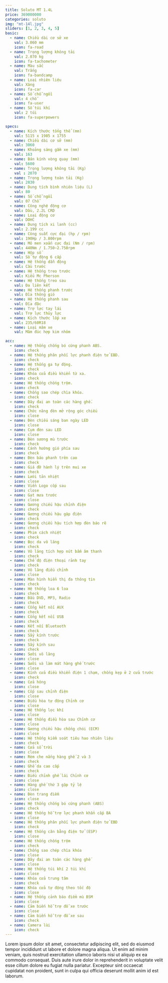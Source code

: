 ```yaml
---
title: Soluto MT 1.4L
price: 369000000
categories: soluto
img: "mt-14l.jpg"
sliders: [1, 2, 3, 4, 5]
basic:
  - name: Chiều dài cơ sở xe
    val: 3.060 mm
    icon: fa-road
  - name: Trọng lượng không tải
    val: 2.070 kg
    icon: fa-tachometer
  - name: Màu sắc
    val: Trắng
    icon: fa-bandcamp
  - name: Loại nhiên liệu
    val: Xăng
    icon: fa-car
  - name: Số chỗ ngồi
    val: 4 chỗ
    icon: fa-user
  - name: Số túi khí
    val: 2 túi
    icon: fa-superpowers

specs:
  - name: Kích thước tổng thể (mm) 
    val: 5115 x 1985 x 1755
  - name: Chiều dài cơ sở (mm) 
    val: 3060
  - name: Khoảng sáng gầm xe (mm) 
    val: 163
  - name: Bán kính vòng quay (mm) 
    val: 5600
  - name: Trọng lượng không tải (Kg) 
    val : 2070
  - name: Trọng lượng toàn tải (Kg) 
    val: 2830
  - name: Dung tích bình nhiên liệu (L) 
    val: 80
  - name: Số chỗ ngồi 
    val: 07 Chỗ
  - name: Công nghệ động cơ 
    val: Dầu, 2.2L CRD
  - name: Loại động cơ 
    val: DOHC
  - name: Dung tích xi lanh (cc) 
    val: 2.199 cc
  - name: Công suất cực đại (hp / rpm) 
    val: 190Hp / 3.800rpm
  - name: Mô men xoắn cực đại (Nm / rpm) 
    val: 440Nm / 1.750~2.750rpm
  - name: Hộp số 
    val: Số tự động 6 cấp
  - name: Hệ thống dẫn động 
    val: Cầu trước
  - name: Hệ thống treo trước 
    val: Kiểu Mc Pherson
  - name: Hệ thống treo sau 
    val: Đa liên kết
  - name: Hệ thống phanh trước 
    val: Đĩa thông gió
  - name: Hệ thống phanh sau 
    val: Đĩa đặc
  - name: Trợ lực tay lái 
    val: Trợ lực thủy lực
  - name: Kích thước lốp xe 
    val: 235/60R18
  - name: Loại mâm xe 
    val: Mâm đúc hợp kim nhôm

acc:
  - name: Hệ thống chống bó cứng phanh ABS.
    icon: check
  - name: Hệ thống phân phối lực phanh điện tử EBD.
    icon: check
  - name: Hệ thống ga tự động.
    icon: check
  - name: Khóa cửa điều khiển từ xa.
    icon: check
  - name: Hệ thống chống trộm.
    icon: check
  - name: Chống sao chép chìa khóa.
    icon: check
  - name: Dây đai an toàn các hàng ghế.
    icon: check
  - name: Chức năng đèn mở rộng góc chiếu
    icon: close
  - name: Đèn chiếu sáng ban ngày LED
    icon: close
  - name: Cụm đèn sau LED
    icon: close
  - name: Đèn sương mù trước
    icon: check
  - name: Cánh hướng gió phía sau
    icon: check
  - name: Đèn báo phanh trên cao
    icon: check
  - name: Giá đỡ hành lý trên mui xe
    icon: check
  - name: Lưới tản nhiệt
    icon: close
  - name: Viền Logo cốp sau
    icon: close
  - name: Gạt mưa trước
    icon: close
  - name: Gương chiếu hậu chỉnh điện 
    icon: check
  - name: Gương chiếu hậu gập điện 
    icon: check
  - name: Gương chiếu hậu tích hợp đèn báo rẽ 
    icon: check
  - name: Phim cách nhiệt 
    icon: check
  - name: Bọc da vô lăng
    icon: check
  - name: Vô lăng tích hợp nút bấm âm thanh 
    icon: check
  - name: Chế độ điện thoại rảnh tay 
    icon: check
  - name: Vô lăng điều chỉnh
    icon: close
  - name: Màn hình hiển thị đa thông tin 
    icon: check
  - name: Hệ thống loa 6 loa
    icon: check
  - name: Đầu DVD, MP3, Radio 
    icon: check
  - name: Cổng kết nối AUX 
    icon: check
  - name: Cổng kết nối USB 
    icon: check
  - name: Kết nối Bluetooth 
    icon: check
  - name: Sấy kính trước 
    icon: check
  - name: Sấy kính sau 
    icon: check
  - name: Sưởi vô lăng
    icon: close
  - name: Sưởi và làm mát hàng ghế trước
    icon: close
  - name: Kính cửa điều khiển điện 1 chạm, chống kẹp ở 2 cửa trước 
    icon: check
  - name: Cửa hông
    icon: close
  - name: Cốp sau chỉnh điện
    icon: close
  - name: Điều hòa tự động Chỉnh cơ
    icon: close
  - name: Hệ thống lọc khí 
    icon: close
  - name: Hệ thống điều hòa sau Chỉnh cơ
    icon: close
  - name: Gương chiếu hậu chống chói (ECM) 
    icon: close
  - name: Hệ thống kiểm soát tiêu hao nhiên liệu 
    icon: check
  - name: Cửa sổ trời 
    icon: close
  - name: Rèm che nắng hàng ghế 2 và 3 
    icon: check
  - name: Ghế da cao cấp 
    icon: check
  - name: Điều chỉnh ghế lái Chỉnh cơ
    icon: close
  - name: Hàng ghế thứ 3 gập tỷ lệ
    icon: close
  - name: Đèn trang điểm
    icon: close
  - name: Hệ thống chống bó cứng phanh (ABS) 
    icon: check
  - name: Hệ thống hỗ trợ lực phanh khẩn cấp BA 
    icon: close
  - name: Hệ thống phân phối lực phanh điện tử EBD 
    icon: check
  - name: Hệ thống cân bằng điện tử (ESP) 
    icon: close
  - name: Hệ thống chống trộm 
    icon: check
  - name: Chống sao chép chìa khóa
    icon: close
  - name: Dây đai an toàn các hàng ghế
    icon: close
  - name: Hệ thống túi khí 2 túi khí
    icon: close
  - name: Khóa cửa trung tâm 
    icon: check
  - name: Khóa cửa tự động theo tốc độ
    icon: close
  - name: Hệ thống cảnh báo điểm mù BSM
    icon: close
  - name: Cảm biến hỗ trợ đỗ xe trước 
    icon: close
  - name: Cảm biến hỗ trợ đỗ xe sau 
    icon: check
  - name: Camera lùi 
    icon: check
---
```


Lorem ipsum dolor sit amet, consectetur adipiscing elit, sed do eiusmod tempor incididunt ut labore et dolore magna aliqua. Ut enim ad minim veniam, quis nostrud exercitation ullamco laboris nisi ut aliquip ex ea commodo consequat. Duis aute irure dolor in reprehenderit in voluptate velit esse cillum dolore eu fugiat nulla pariatur. Excepteur sint occaecat cupidatat non proident, sunt in culpa qui officia deserunt mollit anim id est laborum.
